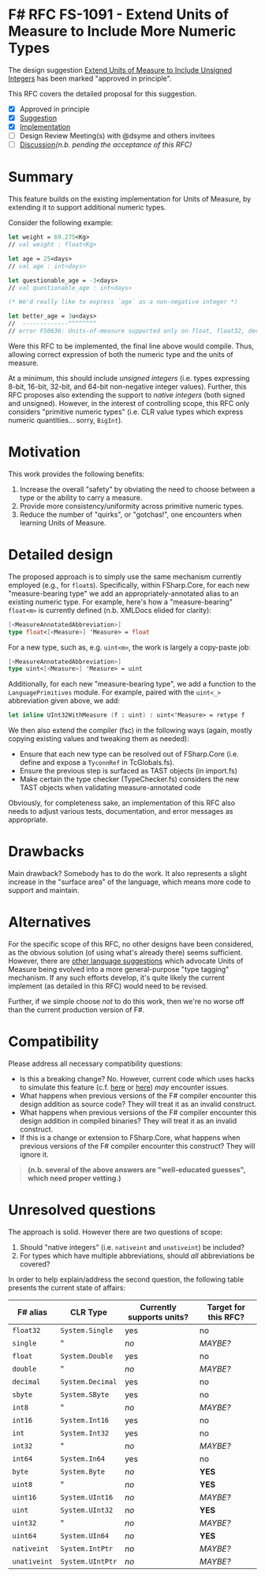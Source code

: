 # F# RFC FS-1091 - Extend Units of Measure to Include More Numeric Types

The design suggestion [Extend Units of Measure to Include Unsigned Integers](https://github.com/fsharp/fslang-suggestions/issues/901) has been marked "approved in principle".

This RFC covers the detailed proposal for this suggestion.

- [x] Approved in principle
- [x] [Suggestion](https://github.com/fsharp/fslang-suggestions/issues/901)
- [x] [Implementation](https://github.com/dotnet/fsharp/pull/9978)
- [ ] Design Review Meeting(s) with @dsyme and others invitees
- [ ] [Discussion](https://github.com/fsharp/fslang-design/issues/PLEASE-ADD-A-DISCUSSION-ISSUE-AND-LINK-HERE)_(n.b. pending the acceptance of this RFC)_

# Summary

This feature builds on the existing implementation for Units of Measure, by extending it to support additional numeric types.

Consider the following example:

```fsharp
let weight = 69.275<Kg>
// val weight : float<Kg>

let age = 25<days>
// val age : int<days>

let questionable_age = -3<days>
// val questionable_age : int<days>

(* We'd really like to express `age` as a non-negative integer *)

let better_age = 3u<days>
//  -------------^^^^^^^^
// error FS0636: Units-of-measure supported only on float, float32, decimal and signed integer types
```

Were this RFC to be implemented, the final line above would compile.
Thus, allowing correct expression of both the numeric type and the units of measure.

At a minimum, this should include _unsigned integers_ (i.e. types expressing 8-bit, 16-bit, 32-bit, and 64-bit non-negative integer values).
Further, this RFC proposes also extending the support to _native integers_ (both signed and unsigned).
However, in the interest of controlling scope, this RFC only considers "primitive numeric types" (i.e. CLR value types which express numeric quantities... sorry, `BigInt`).

# Motivation

This work provides the following benefits:

1. Increase the overall "safety" by obviating the need to choose between a type or the ability to carry a measure.
1. Provide more consistency/uniformity across primitive numeric types.
1. Reduce the number of "quirks", or "gotchas!", one encounters when learning Units of Measure.

# Detailed design

The proposed approach is to simply use the same mechanism currently employed (e.g., for `float`s).
Specifically, within FSharp.Core, for each new "measure-bearing type" we add an appropriately-annotated alias to an existing numeric type.
For example, here's how a "measure-bearing" `float<m>` is currently defined (n.b. XMLDocs elided for clarity):

```fsharp
[<MeasureAnnotatedAbbreviation>]
type float<[<Measure>] 'Measure> = float
```

For a new type, such as, e.g. `uint<m>`, the work is largely a copy-paste job:

```fsharp
[<MeasureAnnotatedAbbreviation>]
type uint<[<Measure>] 'Measure> = uint
```

Additionally, for each new "measure-bearing type", we add a function to the `LanguagePrimitives` module.
For example, paired with the `uint<_>` abbreviation given above, we add:

```fsharp
let inline UInt32WithMeasure (f : uint) : uint<'Measure> = retype f
```

We then also extend the compiler (fsc) in the following ways (again, mostly copying existing values and tweaking them as needed):

+ Ensure that each new type can be resolved out of FSharp.Core (i.e. define and expose a `TyconnRef` in TcGlobals.fs).
+ Ensure the previous step is surfaced as TAST objects (in import.fs)
+ Make certain the type checker (TypeChecker.fs) considers the new TAST objects when validating measure-annotated code

Obviously, for completeness sake, an implementation of this RFC also needs to adjust various tests, documentation, and error messages as appropriate.

# Drawbacks

Main drawback? Somebody has to do the work.
It also represents a slight increase in the "surface area" of the language, which means more code to support and maintain.

# Alternatives

For the specific scope of this RFC, no other designs have been considered, as the obvious solution (of using what's already there) seems sufficient.
However, there are [other language suggestions][1] which advocate Units of Measure being evolved into a more general-purpose "type tagging" mechanism.
If any such efforts develop, it's quite likely the current implement (as detailed in this RFC) would need to be revised.

Further, if we simple choose _not_ to do this work, then we're no worse off than the current production version of F#.

# Compatibility

Please address all necessary compatibility questions:

* Is this a breaking change? No. However, current code which uses hacks to simulate this feature (c.f. [here][2] or [here][3]) _may_ encounter issues.
* What happens when previous versions of the F# compiler encounter this design addition as source code? They will treat it as an invalid construct.
* What happens when previous versions of the F# compiler encounter this design addition in compiled binaries? They will treat it as an invalid construct.
* If this is a change or extension to FSharp.Core, what happens when previous versions of the F# compiler encounter this construct? They will ignore it.

> **(n.b. several of the above answers are "well-educated guesses", which need proper vetting.)**

# Unresolved questions

The approach is solid. However there are two questions of scope:

1. Should "native integers" (i.e. `nativeint` and `unativeint`) be included?
1. For types which have multiple abbreviations, should _all_ abbreviations be covered?

In order to help explain/address the second question, the following table presents the current state of affairs:

 F# alias     | CLR Type                     | Currently supports units? | Target for this RFC?
--------------|------------------------------|---------------------------|-------------------------
 `float32`    | `System.Single`              | yes                       | no
 `single`     | "                            | _no_                      | _MAYBE?_
 `float`      | `System.Double`              | yes                       | no
 `double`     | "                            | _no_                      | _MAYBE?_
 `decimal`    | `System.Decimal`             | yes                       | no
 `sbyte`      | `System.SByte`               | yes                       | no
 `int8`       | "                            | _no_                      | _MAYBE?_
 `int16`      | `System.Int16`               | yes                       | no
 `int`        | `System.Int32`               | yes                       | no
 `int32`      | "                            | _no_                      | _MAYBE?_
 `int64`      | `System.In64`                | yes                       | no
 `byte`       | `System.Byte`                | _no_                      | **YES**
 `uint8`      | "                            | _no_                      | **YES**
 `uint16`     | `System.UInt16`              | _no_                      | _MAYBE?_
 `uint`       | `System.UInt32`              | _no_                      | **YES**
 `uint32`     | "                            | _no_                      | _MAYBE?_
 `uint64`     | `System.UIn64`               | _no_                      | **YES**
 `nativeint`  | `System.IntPtr`              | _no_                      | _MAYBE?_
 `unativeint` | `System.UIntPtr`             | _no_                      | _MAYBE?_


[1]: https://github.com/fsharp/fslang-suggestions/issues/563
[2]: http://www.fssnip.net/7UH/title/Generalized-Units-of-Measure-Revisited-using-method-overloading
[3]: http://www.fssnip.net/7UG/title/Generalized-Units-of-Measure-Revisited-using-SRTPs
